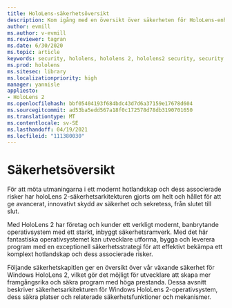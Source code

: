 ```yaml
---
title: HoloLens-säkerhetsöversikt
description: Kom igång med en översikt över säkerheten för HoloLens-enheter med mixad verklighet.
author: evmill
ms.author: v-evmill
ms.reviewer: tagran
ms.date: 6/30/2020
ms.topic: article
keywords: security, hololens, hololens 2, hololens2 security, security overview
ms.prod: hololens
ms.sitesec: library
ms.localizationpriority: high
manager: yannisle
appliesto:
- HoloLens 2
ms.openlocfilehash: bbf05404193f684bdc43d7d6a37159e17678d604
ms.sourcegitcommit: ad53ba5edd567a18f0c172578d78db3190701650
ms.translationtype: MT
ms.contentlocale: sv-SE
ms.lasthandoff: 04/19/2021
ms.locfileid: "111380030"
---
```

# <a name="security-overview"></a>Säkerhetsöversikt

För att möta utmaningarna i ett modernt hotlandskap och dess associerade risker har holoLens 2-säkerhetsarkitekturen gjorts om helt och hållet för att ge avancerat, innovativt skydd av säkerhet och sekretess, från slutet till slut.

Med HoloLens 2 har företag och kunder ett verkligt modernt, banbrytande operativsystem med ett starkt, inbyggt säkerhetsramverk. Med det här fantastiska operativsystemet kan utvecklare utforma, bygga och leverera program med en exceptionell säkerhetsstrategi för att effektivt bekämpa ett komplext hotlandskap och dess associerade risker. 

Följande säkerhetskapitlen ger en översikt över vår växande säkerhet för Windows HoloLens 2, vilket gör det möjligt för utvecklare att skapa mer framgångsrika och säkra program med höga prestanda. Dessa avsnitt beskriver säkerhetsarkitekturen för Windows HoloLens 2-operativsystem, dess säkra platser och relaterade säkerhetsfunktioner och mekanismer.
